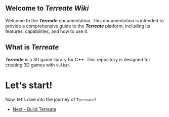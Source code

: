 ## Welcome to ***Terreate Wiki***
Welcome to the ***Terreate*** documentation. This documentation is intended to provide a comprehensive guide to the ***Terreate*** platform, including its features, capabilities, and how to use it.

## What is *Terreate*
***Terreate*** is a 3D game library for C++. This repository is designed for creating 3D games with `Vulkan`.

# Let's start!
Now, let's dive into the journey of `Terreate`!
- [Next - Build Terreate](./build.md)
